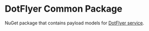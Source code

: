 # DotFlyer Common Package

NuGet package that contains payload models for [DotFlyer service](https://github.com/Uniphar/dotflyer).
